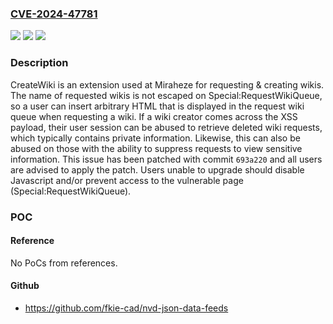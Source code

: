 ### [CVE-2024-47781](https://cve.mitre.org/cgi-bin/cvename.cgi?name=CVE-2024-47781)
![](https://img.shields.io/static/v1?label=Product&message=CreateWiki&color=blue)
![](https://img.shields.io/static/v1?label=Version&message=%3D%20commits%20before%20693a220f399ee7eb4d00e77c3c667e864b1bd306%20&color=brighgreen)
![](https://img.shields.io/static/v1?label=Vulnerability&message=CWE-79%3A%20Improper%20Neutralization%20of%20Input%20During%20Web%20Page%20Generation%20('Cross-site%20Scripting')&color=brighgreen)

### Description

CreateWiki is an extension used at Miraheze for requesting & creating wikis. The name of requested wikis is not escaped on Special:RequestWikiQueue, so a user can insert arbitrary HTML that is displayed in the request wiki queue when requesting a wiki. If a wiki creator comes across the XSS payload, their user session can be abused to retrieve deleted wiki requests, which typically contains private information. Likewise, this can also be abused on those with the ability to suppress requests to view sensitive information. This issue has been patched with commit `693a220` and all users are advised to apply the patch. Users unable to upgrade should disable Javascript and/or prevent access to the vulnerable page (Special:RequestWikiQueue).

### POC

#### Reference
No PoCs from references.

#### Github
- https://github.com/fkie-cad/nvd-json-data-feeds

